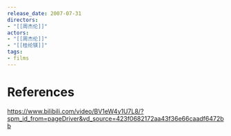 ```yaml
---
release_date: 2007-07-31
directors:
- "[[周杰伦]]"
actors:
- "[[周杰伦]]"
- "[[桂纶镁]]"
tags:
- films 
---
```


# References 
https://www.bilibili.com/video/BV1eW4y1U7L8/?spm_id_from=pageDriver&vd_source=423f0682172aa43f36e66caadf6472bb